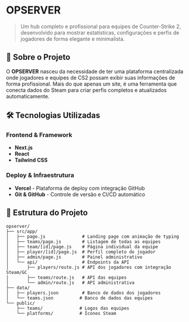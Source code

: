 # OPSERVER

> Um hub completo e profissional para equipes de Counter-Strike 2, desenvolvido para mostrar estatísticas, configurações e perfis de jogadores de forma elegante e minimalista.

## 🚀 Sobre o Projeto

O **OPSERVER** nasceu da necessidade de ter uma plataforma centralizada onde jogadores e equipes de CS2 possam exibir suas informações de forma profissional. Mais do que apenas um site, é uma ferramenta que conecta dados do Steam para criar perfis completos e atualizados automaticamente.

## 🛠️ Tecnologias Utilizadas

### **Frontend & Framework**
- **Next.js**
- **React**
- **Tailwind CSS**

### **Deploy & Infraestrutura**
- **Vercel** - Plataforma de deploy com integração GitHub
- **Git & GitHub** - Controle de versão e CI/CD automático

## 📁 Estrutura do Projeto

```
opserver/
├── src/app/
│   ├── page.js              # Landing page com animação de typing
│   ├── teams/page.js        # Listagem de todas as equipes
│   ├── team/[id]/page.js    # Página individual da equipe
│   ├── player/[id]/page.js  # Perfil completo do jogador
│   ├── admin/page.js        # Painel administrativo
│   └── api/                 # Endpoints da API
│       ├── players/route.js # API dos jogadores com integração Steam/GC
│       ├── teams/route.js   # API das equipes
│       └── admin/route.js   # API administrativa
├── data/
│   ├── players.json         # Banco de dados dos jogadores
│   └── teams.json          # Banco de dados das equipes
└── public/
    ├── teams/              # Logos das equipes
    └── platforms/          # Ícones Steam
```
